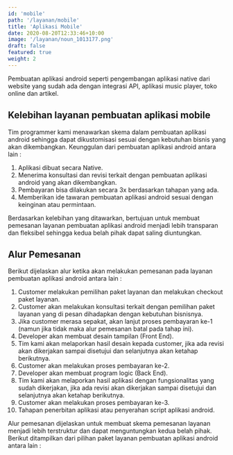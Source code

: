 ```yaml
---
id: 'mobile'
path: '/layanan/mobile'
title: 'Aplikasi Mobile'
date: 2020-08-20T12:33:46+10:00
image: '/layanan/noun_1013177.png'
draft: false
featured: true
weight: 2
---
```


Pembuatan aplikasi android seperti pengembangan aplikasi native dari website yang sudah ada dengan integrasi API, aplikasi music player, toko online dan artikel.

## Kelebihan layanan pembuatan aplikasi mobile

Tim programmer kami menawarkan skema dalam pembuatan aplikasi android sehingga dapat dikustomisasi sesuai dengan kebutuhan bisnis yang akan dikembangkan. Keunggulan dari pembuatan aplikasi android antara lain :

1. Aplikasi dibuat secara Native.
2. Menerima konsultasi dan revisi terkait dengan pembuatan aplikasi android yang akan dikembangkan.
3. Pembayaran bisa dilakukan secara 3x berdasarkan tahapan yang ada.
4. Memberikan ide tawaran pembuatan aplikasi android sesuai dengan keinginan atau permintaan.

Berdasarkan kelebihan yang ditawarkan, bertujuan untuk membuat pemesanan layanan pembuatan aplikasi android menjadi lebih transparan dan fleksibel sehingga kedua belah pihak dapat saling diuntungkan.

## Alur Pemesanan
Berikut dijelaskan alur ketika akan melakukan pemesanan pada layanan pembuatan aplikasi android antara lain :

1. Customer melakukan pemilihan paket layanan dan melakukan checkout paket layanan.
2. Customer akan melakukan konsultasi terkait dengan pemilihan paket layanan yang di pesan dihadapkan dengan kebutuhan bisnisnya.
3. Jika customer merasa sepakat, akan lanjut proses pembayaran ke-1 (namun jika tidak maka alur pemesanan batal pada tahap ini).
4. Developer akan membuat desain tampilan (Front End).
5. Tim kami akan melaporkan hasil desain kepada customer, jika ada revisi akan dikerjakan sampai disetujui dan selanjutnya akan ketahap berikutnya.
6. Customer akan melakukan proses pembayaran ke-2.
7. Developer akan membuat program logic (Back End).
8. Tim kami akan melaporkan hasil aplikasi dengan fungsionalitas yang sudah dikerjakan, jika ada revisi akan dikerjakan sampai disetujui dan selanjutnya akan ketahap berikutnya.
9. Customer akan melakukan proses pembayaran ke-3.
10. Tahapan penerbitan aplikasi atau penyerahan script aplikasi android.

Alur pemesanan dijelaskan untuk membuat skema pemesanan layanan menjadi lebih terstruktur dan dapat menguntungkan kedua belah pihak. Berikut ditampilkan dari pilihan paket layanan pembuatan aplikasi android antara lain :
